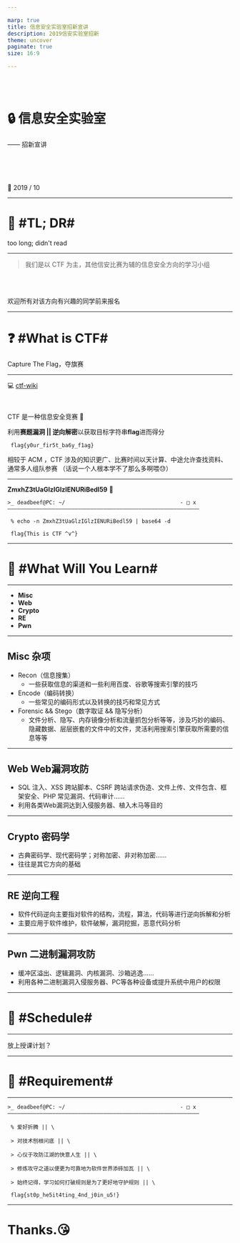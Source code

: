 ```yaml
---

marp: true
title: 信息安全实验室招新宣讲
description: 2019信安实验室招新
theme: uncover
paginate: true
size: 16:9

---
```


<br/>
<br/>

# :lock: **信息安全实验室**

—— 招新宣讲

<br/>
<br/>
<br/>

:date: 2019 / 10 

---

# :see_no_evil: #TL; DR#

too long; didn't read

---

> 我们是以 CTF 为主，其他信安比赛为辅的信息安全方向的学习小组

<br/>
<br/>

欢迎所有对该方向有兴趣的同学前来报名 

---

# :question: #What is CTF#

Capture The Flag，夺旗赛

---

:computer: [ctf-wiki](https://ctf-wiki.github.io/ctf-wiki/)

<br/>

CTF 是一种信息安全竞赛 :underage:

利用**赛题漏洞 || 逆向解密**以获取目标字符串**flag**进而得分

```
 flag{y0ur_fir5t_ba6y_f1ag}
```

相较于 ACM ，CTF 涉及的知识更广、比赛时间以天计算、中途允许查找资料、通常多人组队参赛
（话说一个人根本学不了那么多啊喂:sweat:）

---

**ZmxhZ3tUaGlzIGlzIENURiBedl59** :dizzy:

```shell
>_ deadbeef@PC: ~/                                    - □ x
————————————————————————————————————————————————————————————

 % echo -n ZmxhZ3tUaGlzIGlzIENURiBedl59 | base64 -d  

 flag{This is CTF ^v^}

```

---

# :book: #What Will You Learn#


---

- **Misc** 
- **Web** 
- **Crypto** 
- **RE** 
- **Pwn** 

---

**Misc 杂项**
- 
- Recon（信息搜集）
  - 一些获取信息的渠道和一些利用百度、谷歌等搜索引擎的技巧
- Encode（编码转换）
  - 一些常见的编码形式以及转换的技巧和常见方式
- Forensic && Stego（数字取证 && 隐写分析）
  - 文件分析、隐写、内存镜像分析和流量抓包分析等等，涉及巧妙的编码、隐藏数据、层层嵌套的文件中的文件，灵活利用搜索引擎获取所需要的信息等等

---

**Web Web漏洞攻防**
- 
- SQL 注入、XSS 跨站脚本、CSRF 跨站请求伪造、文件上传、文件包含、框架安全、PHP 常见漏洞、代码审计……
- 利用各类Web漏洞达到入侵服务器、植入木马等目的

---

**Crypto 密码学**
- 
- 古典密码学、现代密码学；对称加密、非对称加密……
- 往往是其它方向的基础

---

**RE 逆向工程**
- 
- 软件代码逆向主要指对软件的结构，流程，算法，代码等进行逆向拆解和分析
- 主要应用于软件维护，软件破解，漏洞挖掘，恶意代码分析

---

**Pwn 二进制漏洞攻防**
- 
- 缓冲区溢出、逻辑漏洞、内核漏洞、沙箱逃逸……
- 利用各种二进制漏洞入侵服务器、PC等各种设备或提升系统中用户的权限

---

# :calendar: #Schedule#

---

放上授课计划？

---


# :dress: #Requirement#

---

```shell
>_ deadbeef@PC: ~/                                    - □ x
————————————————————————————————————————————————————————————

 % 爱好折腾 || \

 > 对技术刨根问底 || \

 > 心仪于攻防江湖的快意人生 || \

 > 修炼攻守之道以便更为可靠地为软件世界添砖加瓦 || \

 > 始终记得，学习如何打破规则是为了更好地守护规则 || \ 

 flag{st0p_he5it4ting_4nd_j0in_u5!}

```

---

# Thanks.:kissing_heart:
